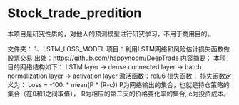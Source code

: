 # Stock_trade_predition
本项目是研究性质的，对他人的预测模型进行研究学习，不用于商用目的。

文件夹：
1、LSTM_LOSS_MODEL
项目：利用LSTM网络和风险估计损失函数做股票交易
出处：https://github.com/happynoom/DeepTrade
内容摘要：
   本项目的网络结构如下：
     LSTM layer  ->  dense connected layer  ->  batch normalization layer  -> activation layer
     激活函数：relu6
   损失函数：
       损失函数定义为： Loss = -100. * mean(P * (R-c))
       P为网络输出的集合，也就是持仓策略的集合（在0和1之间取值），
       R为相应的第二天的价格变化率的集合,
       c为投资成本。

